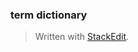 ### term dictionary



> Written with [StackEdit](https://stackedit.io/).
<!--stackedit_data:
eyJoaXN0b3J5IjpbLTQ2NDAyNTkxOV19
-->